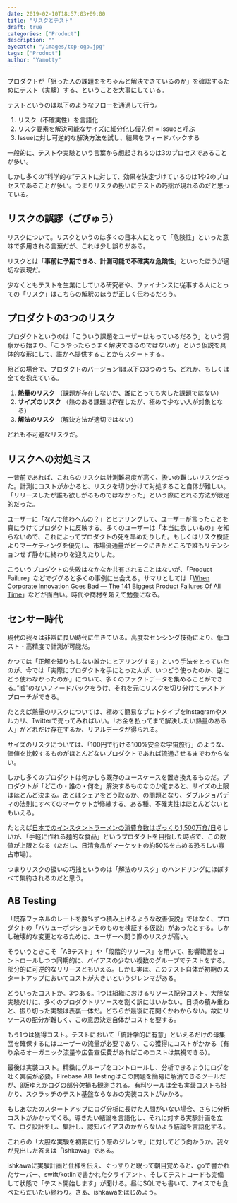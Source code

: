 ```yaml
---
date: 2019-02-10T18:57:03+09:00
title: "リスクとテスト"
draft: true
categories: ["Product"]
description: ""
eyecatch: "/images/top-ogp.jpg"
tags: ["Product"]
author: "Yamotty"
---
```


プロダクトが「狙った人の課題ををちゃんと解決できているのか」を確認するためにテスト（実験）する、ということを大事にしている。

テストというのは以下のようなフローを通過して行う。

1. リスク（不確実性）を言語化
2. リスク要素を解決可能なサイズに細分化し優先付 = Issueと呼ぶ
3. Issueに対し可逆的な解決方法を試し、結果をフィードバックする

一般的に、テストや実験という言葉から想起されるのは3のプロセスであることが多い。

しかし多くの”科学的な”テストに対して、効果を決定づけているのは1や2のプロセスであることが多い。つまりリスクの扱いにテストの巧拙が現れるのだと思っている。

## リスクの誤謬（ごびゅう）

リスクについて。リスクというのは多くの日本人にとって「危険性」といった意味で多用される言葉だが、これは少し誤りがある。

リスクとは「**事前に予期できる、計測可能で不確実な危険性**」といったほうが適切な表現だ。

少なくともテストを生業にしている研究者や、ファイナンスに従事する人にとっての「リスク」はこちらの解釈のほうが正しく伝わるだろう。

## プロダクトの3つのリスク

プロダクトというのは「こういう課題をユーザーはもっているだろう」という洞察から始まり、「こうやったらうまく解決できるのではないか」という仮説を具体的な形にして、誰かへ提供することからスタートする。

殆どの場合で、プロダクトのバージョン1は以下の3つのうち、どれか、もしくは全てを抱えている。

1. **熱量のリスク** （課題が存在しないか、誰にとっても大した課題ではない）
2. **サイズのリスク** （熱のある課題は存在したが、極めて少ない人が対象となる）
3. **解法のリスク** （解決方法が適切ではない）

どれも不可避なリスクだ。

## リスクへの対処ミス

一昔前であれば、これらのリスクは計測難易度が高く、扱いの難しいリスクだった。計測にコストがかかると、リスクを切り分けて対処すること自体が難しい。「リリースしたが誰も欲しがるものではなかった」という際にとれる方法が限定的だった。

ユーザーに「なんで使わへんの？」とヒアリングして、ユーザーが言ったことを真にうけてプロダクトに反映する。多くのユーザーは「本当に欲しいもの」を知らないので、これによってプロダクトの死を早めたりした。もしくはリスク検証よりマーケティングを優先し、市場流通量がピークにきたところで誰もリテンションせず静かに終わりを迎えたりした。

こういうプロダクトの失敗はなかなか共有されることはないが、「Product Failure」などでググると多くの事例に出会える。サマリとしては「[When Corporate Innovation Goes Bad — The 141 Biggest Product Failures Of All Time](https://www.cbinsights.com/research/corporate-innovation-product-fails/)」などが面白い。時代や商材を超えて勉強になる。

## センサー時代

現代の我々は非常に良い時代に生きている。高度なセンシング技術により、低コスト・高精度で計測が可能だ。

かつては「正解を知りもしない誰かにヒアリングする」という手法をとっていたのが、今では「実際にプロダクトを手にとった人が、いつどう使ったのか、逆にどう使わなかったのか」について、多くのファクトデータを集めることができる。”嘘”のないフィードバックをうけ、それを元にリスクを切り分けてテストアプローチができる。

たとえば熱量のリスクについては、極めて簡易なプロトタイプをInstagramやメルカリ、Twitterで売ってみればいい。「お金を払ってまで解決したい熱量のある人」がどれだけ存在するか、リアルデータが得られる。

サイズのリスクについては、「100円で行ける100%安全な宇宙旅行」のような、価値を比較するものがほとんどないプロダクトであれば流通させるまでわからない。

しかし多くのプロダクトは何かしら既存のユースケースを置き換えるものだ。プロダクトが「どこの・誰の・何を」解決するものなのか定まると、サイズの上限はほとんど決まる。あとはシェアをどう取るか、の問題となり、ダブルジョパディの法則にすべてのマーケットが修練する。ある種、不確実性はほとんどないともいえる。

たとえば[日本でのインスタントラーメンの消費食数はざっくり1,500万食/日](https://instantnoodles.org/jp/noodles/report.html)らしいが、「手軽に作れる麺的な食品」というプロダクトを目指した時点で、この数値が上限となる（ただし、日清食品がマーケットの約50%を占める恐ろしい寡占市場）。

つまりリスクの扱いの巧拙というのは「解法のリスク」のハンドリングにほぼすべて集約されるのだと思う。

## AB Testing

「既存ファネルのレートを数%ずつ積み上げるような改善仮説」ではなく、プロダクトの「バリューポジションそのものを検証する仮説」があったとする。しかし破壊的な変更となるために、ユーザーへ問う際のリスクが高い。

そういうときこそ「ABテスト」や「段階的リリース」を用いて、影響範囲をコントロールしつつ同期的に、バイアスの少ない複数のグループでテストをする。部分的に可逆的なリリースともいえる。しかし実は、このテスト自体が初期のスタートアップにおいてコストが大きいというジレンマがある。

どういったコストか。3つある。1つは組織におけるリソース配分コスト。大胆な実験だけに、多くのプロダクトリソースを割く訳にはいかない。日頃の積み重ねと、振り切った実験は表裏一体だ。どちらが最後に花開くかわからない。故にリソースの配分が難しく、この意思決定自体がコストを要する。

もう1つは獲得コスト。テストにおいて「統計学的に有意」といえるだけの母集団を確保するにはユーザーの流量が必要であり、この獲得にコストがかかる（有り余るオーガニック流量や広告宣伝費があればこのコストは無視できる）。

最後は実装コスト。精緻にグループをコントロールし、分析できるようにログを吐く実装が必要。Firebase AB Testingはこの問題を簡易に解消できるツールだが、β版ゆえかログの部分欠損も観測される。有料ツールは金も実装コストも掛かり、スクラッチのテスト基盤ならなおの実装コストがかかる。

もしあなたのスタートアップにログ分析に長けた人間がいない場合、さらに分析コストがかかってくる。導きたい結論を言語化し、それに対する実験計画を立て、ログ設計をし、集計し、認知バイアスのかからないよう結論を言語化する。

これらの「大胆な実験を初期に行う際のジレンマ」に対してどう向かうか。我々が見出した答えは「ishkawa」である。

ishkawaに実験計画と仕様を伝え、ぐっすりと眠って朝目覚めると、goで書かれたサーバー、swift/kotlinで書かれたクライアント、そしてテストコードも完備して状態で「テスト開始します」が聞ける。昼にSQLでも書いて、アイスでも食べたらだいたい終わり。さぁ、ishkawaをはじめよう。
